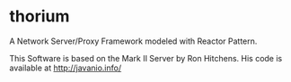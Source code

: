 thorium
=======

A Network Server/Proxy Framework modeled with Reactor Pattern.

This Software is based on the Mark II Server by Ron Hitchens. His code is available at http://javanio.info/
